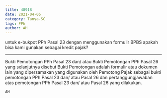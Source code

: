 ```yaml
---
title: 48918
date: 2021-04-05
category: Tanya-SC
tags: PPh
author: AH
---
```


untuk e-bukpot PPh Pasal 23 dengan menggunakan formulir BPBS apakah bisa kami gunakan sebagai kredit pajak?

---

Bukti Pemotongan PPh Pasal 23 dan/ atau Bukti Pemotongan PPh Pasal 26 yang selanjutnya disebut Bukti Pemotongan adalah formulir atau dokumen lain yang dipersamakan yang digunakan oleh Pemotong Pajak sebagai bukti pemotongan PPh Pasal 23 dan/ atau Pasal 26 dan pertanggungjawaban atas pemotongan PPh Pasal 23 dan/ atau Pasal 26 yang dilakukan.

`AH`
